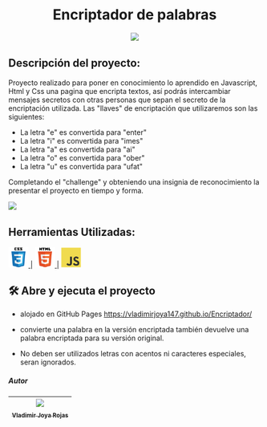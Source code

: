 <h1 align="center"> Encriptador de palabras </h1>


<p align = "center">
    <img src="https://user-images.githubusercontent.com/121407957/226837873-f5002dc4-052f-408e-8ac9-57a2c9adc3d6.gif">
</p>


## Descripción del proyecto:

Proyecto realizado para poner en conocimiento lo aprendido en Javascript, Html y Css una pagina que encripta textos, así podrás intercambiar mensajes secretos con otras personas que sepan el secreto de la encriptación utilizada.
Las "llaves" de encriptación que utilizaremos son las siguientes:

- La letra "e" es convertida para "enter"
- La letra "i" es convertida para "imes"
- La letra "a" es convertida para "ai"
- La letra "o" es convertida para "ober"
- La letra "u" es convertida para "ufat"

Completando el "challenge" y obteniendo una insignia de reconocimiento la presentar el proyecto en tiempo y forma.

<img src="https://user-images.githubusercontent.com/121407957/226832621-ae326e21-9959-4d75-a839-17a6e8306f84.png" width=200>

## Herramientas Utilizadas:

<a href="https://www.w3schools.com/css/" target="_blank" rel="noreferrer"> <img src="https://raw.githubusercontent.com/devicons/devicon/master/icons/css3/css3-original-wordmark.svg" alt="css3" width="40" height="40"/> </a> | <a href="https://www.w3.org/html/" target="_blank" rel="noreferrer"> <img src="https://raw.githubusercontent.com/devicons/devicon/master/icons/html5/html5-original-wordmark.svg" alt="html5" width="40" height="40"/> </a> | <a href="https://developer.mozilla.org/en-US/docs/Web/JavaScript" target="_blank" rel="noreferrer"> <img src="https://raw.githubusercontent.com/devicons/devicon/master/icons/javascript/javascript-original.svg" alt="javascript" width="40" height="40"/> </a>

## 🛠️ Abre y ejecuta el proyecto
- alojado en  GitHub Pages https://vladimirjoya147.github.io/Encriptador/

- convierte una palabra en la versión encriptada también devuelve una palabra encriptada para su versión original.

- No deben ser utilizados letras con acentos ni caracteres especiales, seran ignorados.




<h5>Autor</h5>

| [<img src="https://i.ibb.co/kQxgx2N/Captura-de-pantalla-2023-03-21-183601.png" width=115><br><sub>Vladimir Joya Rojas</sub>](https://github.com/vladimirjoya147) |
| :---: | 
